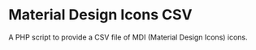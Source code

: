 # Material Design Icons CSV
A PHP script to provide a CSV file of MDI (Material Design Icons) icons.
